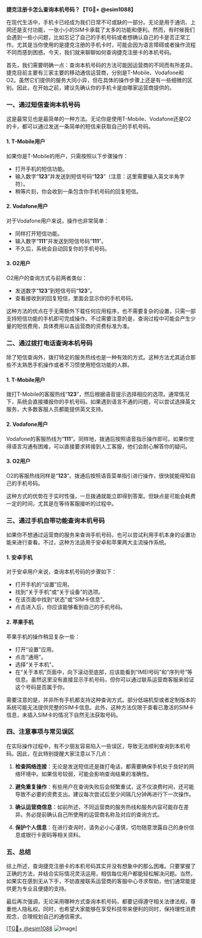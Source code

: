 **捷克注册卡怎么查询本机号码？【TG💪+ @esim1088】**

在现代生活中，手机卡已经成为我们日常不可或缺的一部分。无论是用于通讯、上网还是支付功能，一张小小的SIM卡承载了太多的功能和便利。然而，有时候我们会遇到一些小问题，比如忘记了自己的手机号码或者想确认自己的卡是否正常工作。尤其是当你使用的是捷克注册的手机卡时，可能会因为语言障碍或者操作流程不同而感到困惑。今天，我们就来聊聊如何查询捷克注册卡的本机号码。

首先，我们需要明确一点：查询本机号码的方法可能因运营商的不同而有所差异。捷克目前主要有三家主要的移动通信运营商，分别是T-Mobile、Vodafone和O2。虽然它们提供的服务大同小异，但在具体的操作步骤上还是有一些细微的区别。因此，在开始之前，建议先确认你的手机卡是由哪家运营商提供的。

### **一、通过短信查询本机号码**

这是最常见也是最简单的一种方法。无论你是使用T-Mobile、Vodafone还是O2的卡，都可以通过发送一条简单的短信来获取自己的手机号码。

#### **1. T-Mobile用户**
如果你是T-Mobile的用户，只需按照以下步骤操作：
- 打开手机的短信功能。
- 输入数字“**123**”并发送到短信号码“**123**”（注意：这里需要输入英文半角字符）。
- 稍等片刻，你会收到一条包含你手机号码的回复短信。

#### **2. Vodafone用户**
对于Vodafone用户来说，操作也非常简单：
- 同样打开短信功能。
- 输入数字“**111**”并发送到短信号码“**111**”。
- 不久后，系统会自动回复你的手机号码。

#### **3. O2用户**
O2用户的查询方式与前两者类似：
- 发送数字“**123**”到短信号码“**123**”。
- 查看接收到的回复短信，里面会显示你的手机号码。

这种方法的优点在于无需额外下载任何应用程序，也不需要复杂的设置，只需一部支持短信功能的手机即可完成操作。不过需要注意的是，查询过程中可能会产生少量的短信费用，具体费用以各运营商的资费标准为准。

### **二、通过拨打电话查询本机号码**

除了短信查询外，拨打特定的服务热线也是一种有效的方式。这种方法尤其适合那些不太熟悉手机操作或者不习惯使用短信功能的人群。

#### **1. T-Mobile用户**
拨打T-Mobile的客服热线“**123**”，然后根据语音提示选择相应的选项。通常情况下，系统会直接播报你的手机号码。如果遇到语言不通的问题，可以尝试选择英文服务，大多数客服人员都能提供英文支持。

#### **2. Vodafone用户**
Vodafone的客服热线为“**111**”。同样地，拨通后按照语音指示操作即可。如果你觉得语言沟通有困难，可以直接要求转接到人工客服，他们会耐心解答你的疑问。

#### **3. O2用户**
O2的客服热线同样是“**123**”。拨通后按照语音菜单指引进行操作，很快就能得知自己的手机号码。

这种方式的优势在于实时性强，一旦拨通就能立即得到答案。但缺点是可能会耗费一定的时间，尤其是在等待客服接听的过程中。

### **三、通过手机自带功能查询本机号码**

如果你不想通过运营商的服务来查询手机号码，也可以尝试利用手机本身的设置功能来进行查看。不过，这种方法适用于安卓和苹果两大主流操作系统。

#### **1. 安卓手机**
对于安卓用户来说，查询本机号码的步骤如下：
- 打开手机的“设置”应用。
- 找到“关于手机”或“关于设备”的选项。
- 在该页面中找到“状态”或“SIM卡信息”。
- 点击进入后，你应该能够看到自己的手机号码。

#### **2. 苹果手机**
苹果手机的操作稍显复杂一些：
- 打开“设置”应用。
- 点击“通用”。
- 选择“关于本机”。
- 在“关于本机”页面中，向下滚动至底部，应该能看到“IMEI号码”和“序列号”等信息。虽然这里没有直接显示手机号码，但你可以通过联系运营商客服来验证这个号码是否属于你。

需要注意的是，并非所有手机都支持这种查询方式。部分低端机型或者定制版本的系统可能无法提供完整的SIM卡信息。此外，这种方法仅限于查看已激活的SIM卡信息，未插入SIM卡的情况下自然无法获取号码。

### **四、注意事项与常见误区**

在实际操作过程中，有不少朋友容易陷入一些误区，导致无法顺利查询到本机号码。因此，在此特别提醒大家注意以下几点：

1. **检查网络连接**：无论是发送短信还是拨打电话，都需要确保手机处于良好的网络环境中。如果信号较弱，可能会影响查询结果的准确性。
   
2. **避免重复操作**：有些用户在查询失败后会频繁重试，这不仅浪费时间，还可能导致不必要的资费支出。建议每次尝试后至少间隔几分钟再进行下一次操作。

3. **确认运营商信息**：如前所述，不同运营商的服务热线和服务内容可能存在差异。务必提前确认自己所使用的运营商名称及对应的查询方式。

4. **保护个人信息**：在进行查询时，请务必小心谨慎，切勿随意泄露自己的身份信息或银行卡密码等相关资料。

### **五、总结**

综上所述，查询捷克注册卡的本机号码其实并没有想象中的那么困难。只要掌握了正确的方法，并结合实际情况灵活运用，相信每位用户都能轻松解决问题。当然，如果实在感到无从下手，不妨直接联系运营商的客服中心寻求帮助，他们通常能提供更为专业且便捷的支持。

最后再次强调，无论采用哪种方式查询本机号码，都要记得遵守相关法律法规，尊重他人隐私权。同时，也希望大家能够在享受科技带来便利的同时，保持理性消费观念，合理规划自己的通信需求。

[[TG💪+ @esim1088](https://t.me/s/esim1088) ![Image](https://i.postimg.cc/4NQfJmqS/Snipaste-2025-05-13-00-14-12.png)]